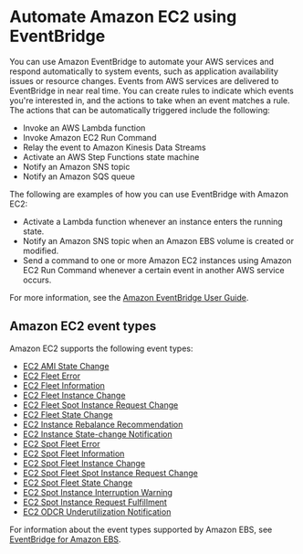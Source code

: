 # Automate Amazon EC2 using EventBridge<a name="automating_with_eventbridge"></a>

You can use Amazon EventBridge to automate your AWS services and respond automatically to system events, such as application availability issues or resource changes\. Events from AWS services are delivered to EventBridge in near real time\. You can create rules to indicate which events you're interested in, and the actions to take when an event matches a rule\. The actions that can be automatically triggered include the following:
+ Invoke an AWS Lambda function
+ Invoke Amazon EC2 Run Command
+ Relay the event to Amazon Kinesis Data Streams
+ Activate an AWS Step Functions state machine
+ Notify an Amazon SNS topic
+ Notify an Amazon SQS queue

The following are examples of how you can use EventBridge with Amazon EC2:
+ Activate a Lambda function whenever an instance enters the running state\.
+ Notify an Amazon SNS topic when an Amazon EBS volume is created or modified\.
+ Send a command to one or more Amazon EC2 instances using Amazon EC2 Run Command whenever a certain event in another AWS service occurs\.

For more information, see the [Amazon EventBridge User Guide](https://docs.aws.amazon.com/eventbridge/latest/userguide/)\.

## Amazon EC2 event types<a name="ec2-events-eventbridge"></a>

Amazon EC2 supports the following event types:
+ [EC2 AMI State Change](monitor-ami-events.md#ami-events)
+ [EC2 Fleet Error](ec2-fleet-event-types.md#ec2-fleet-config-not-valid)
+ [EC2 Fleet Information](ec2-fleet-event-types.md#ec2-fleet-info)
+ [EC2 Fleet Instance Change](ec2-fleet-event-types.md#ec2-fleet-instance-change)
+ [EC2 Fleet Spot Instance Request Change](ec2-fleet-event-types.md#ec2-fleet-spot-instance-request-change)
+ [EC2 Fleet State Change](ec2-fleet-event-types.md#ec2-fleet-state-change)
+ [EC2 Instance Rebalance Recommendation](rebalance-recommendations.md#cp-eventbridge)
+ [EC2 Instance State\-change Notification](monitoring-instance-state-changes.md)
+ [EC2 Spot Fleet Error](spot-fleet-event-types.md#spot-fleet-config-not-valid)
+ [EC2 Spot Fleet Information](spot-fleet-event-types.md#spot-fleet-info)
+ [EC2 Spot Fleet Instance Change](spot-fleet-event-types.md#spot-fleet-instance-change)
+ [EC2 Spot Fleet Spot Instance Request Change](spot-fleet-event-types.md#spot-fleet-spot-instance-request-change)
+ [EC2 Spot Fleet State Change](spot-fleet-event-types.md#spot-fleet-state-change)
+ [EC2 Spot Instance Interruption Warning](spot-instance-termination-notices.md#ec2-spot-instance-interruption-warning-event)
+ [EC2 Spot Instance Request Fulfillment](spot-request-status.md#spot-request-fulfillment-event)
+ [EC2 ODCR Underutilization Notification](cr-eventbridge.md)

For information about the event types supported by Amazon EBS, see [EventBridge for Amazon EBS](ebs-cloud-watch-events.md)\.